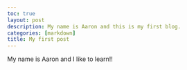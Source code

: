 ```yaml
---
toc: true
layout: post
description: My name is Aaron and this is my first blog.
categories: [markdown]
title: My first post
---
```

My name is Aaron and I like to learn!!


